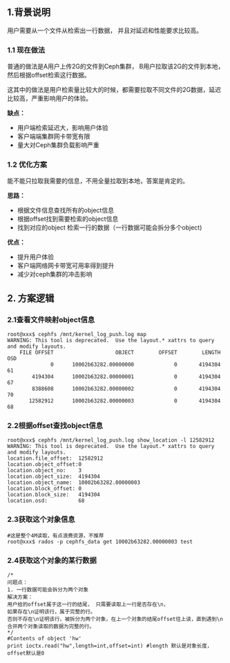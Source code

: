 ## 1.背景说明
用户需要从一个文件从检索出一行数据， 并且对延迟和性能要求比较高。

### 1.1 现在做法 
普通的做法是A用户上传2G的文件到Ceph集群， B用户拉取该2G的文件到本地，然后根据offset检索这行数据。

这其中的做法是用户检索量比较大的时候，都需要拉取不同文件的2G数据，延迟比较高，严重影响用户的体验。

**缺点：**
- 用户端检索延迟大，影响用户体验
- 客户端端集群网卡带宽有限
- 量大对Ceph集群负载影响严重
 

### 1.2 优化方案
能不能只拉取我需要的信息，不用全量拉取到本地，答案是肯定的。

**思路：**
- 根据文件信息查找所有的object信息
- 根据offset找到需要检索的object信息
- 找到对应的object 检索一行的数据（一行数据可能会拆分多个object)

**优点：**
- 提升用户体验
- 客户端网络网卡带宽可用率得到提升
- 减少对ceph集群的冲击影响

## 2. 方案逻辑
### 2.1查看文件映射object信息
```
root@xxx$ cephfs /mnt/kernel_log_push.log map
WARNING: This tool is deprecated.  Use the layout.* xattrs to query and modify layouts.
    FILE OFFSET                    OBJECT        OFFSET        LENGTH  OSD
              0      10002b63282.00000000             0       4194304  61
        4194304      10002b63282.00000001             0       4194304  67
        8388608      10002b63282.00000002             0       4194304  70
       12582912      10002b63282.00000003             0       4194304  68
```
### 2.2根据offset查找object信息
```
root@xxx$ cephfs /mnt/kernel_log_push.log show_location -l 12582912
WARNING: This tool is deprecated.  Use the layout.* xattrs to query and modify layouts.
location.file_offset:  12582912
location.object_offset:0
location.object_no:    3
location.object_size:  4194304
location.object_name:  10002b63282.00000003
location.block_offset: 0
location.block_size:   4194304
location.osd:          68
```
### 2.3获取这个对象信息
```
#这是整个4M读取，有点浪费资源，不推荐
root@xxx$ rados -p cephfs_data get 10002b63282.00000003 test
```

### 2.4获取这个对象的某行数据
```
/*
问题点：
1. 一行数据可能会拆分为两个对象
解决方案：
用户给的offset属于这一行的结尾， 只需要读取上一行是否存在\n，
如果存在\n证明该行，属于完整的行。
否则不存在\n证明该行，被拆分为两个对象，在上一个对象的结尾offset往上读，直到遇到\n 合并两个对象读取的数据为完整的行。
*/
#Contents of object 'hw'
print ioctx.read("hw",length=int,offset=int) #length 默认是对象长度，offset默认是0
```
